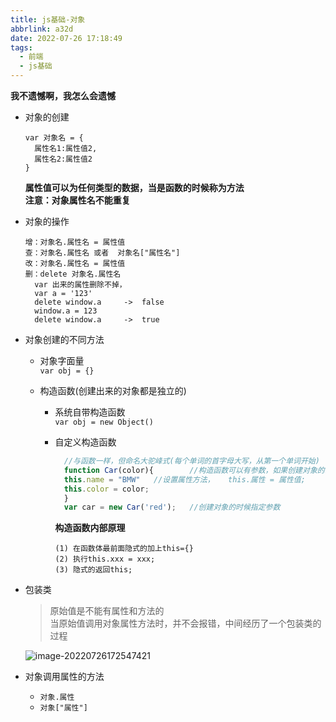 ```yaml
---
title: js基础-对象
abbrlink: a32d
date: 2022-07-26 17:18:49
tags:
  - 前端
  - js基础
---
```

**我不遗憾啊，我怎么会遗憾**
<!--more-->
- 对象的创建

  ```
  var 对象名 = {
  	属性名1:属性值2,
  	属性名2:属性值2
  }
  ```

  **属性值可以为任何类型的数据，当是函数的时候称为方法**  
  **注意：对象属性名不能重复**

- 对象的操作

  ```
  增：对象名.属性名 = 属性值
  查：对象名.属性名	或者	对象名["属性名"]
  改：对象名.属性名 = 属性值
  删：delete 对象名.属性名
    var 出来的属性删除不掉，
    var a = '123'
    delete window.a		->	false
    window.a = 123
    delete window.a		->	true
  ```

  

- 对象创建的不同方法
  - 对象字面量  
    `var obj = {}`

  - 构造函数(创建出来的对象都是独立的)

    - 系统自带构造函数  
      `var obj = new Object()`

    - 自定义构造函数  

      ```js
        //与函数一样，但命名大驼峰式(每个单词的首字母大写，从第一个单词开始)
        function Car(color){		//构造函数可以有参数，如果创建对象的时候没有传参数，该参数为undefined
        this.name = "BMW"	//设置属性方法，	this.属性 = 属性值;
        this.color = color;
        }
        var car = new Car('red');	//创建对象的时候指定参数
      ```

      

      **构造函数内部原理**

      ```
      (1) 在函数体最前面隐式的加上this={}
      (2) 执行this.xxx = xxx;
      (3) 隐式的返回this;
      ```
- 包装类

  > 原始值是不能有属性和方法的  
  > 当原始值调用对象属性方法时，并不会报错，中间经历了一个包装类的过程
  
  ![image-20220726172547421](http://img.buxiaoxing.com/uPic/2022/07/26172549-v7OsLd-image-20220726172547421.png)

- 对象调用属性的方法
  - `对象.属性`
  - `对象["属性"]`


